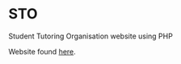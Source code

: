 # STO
Student Tutoring Organisation website using PHP

Website found [here](http://student-tutoring-organisation.tk/).
